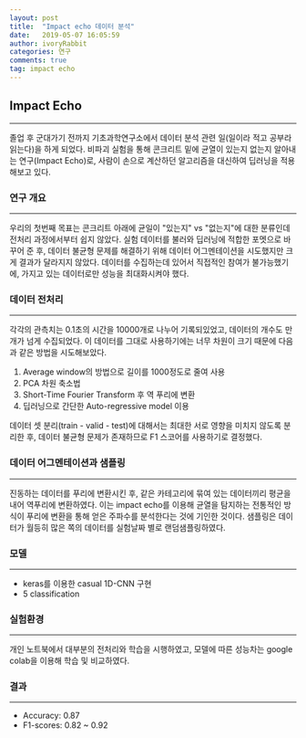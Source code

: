 ```yaml
---
layout: post
title:  "Impact echo 데이터 분석"
date:   2019-05-07 16:05:59
author: ivoryRabbit
categories: 연구
comments: true
tag: impact echo
---
```


## Impact Echo

* * *

졸업 후 군대가기 전까지 기초과학연구소에서 데이터 분석 관련 일(일이라 적고 공부라 읽는다)을 하게 되었다. 비파괴 실험을 통해 콘크리트 밑에 균열이 있는지 없는지 알아내는 연구(Impact Echo)로, 사람이 손으로 계산하던 알고리즘을 대신하여 딥러닝을 적용해보고 있다.

### 연구 개요

* * *

우리의 첫번째 목표는 콘크리트 아래에 균일이 "있는지" vs "없는지"에 대한 분류인데 전처리 과정에서부터 쉽지 않았다. 실험 데이터를 불러와 딥러닝에 적합한 포멧으로 바꾸어 준 후, 데이터 불균형 문제를 해결하기 위해 데이터 어그멘테이션을 시도했지만 크게 결과가 달라지지 않았다. 데이터를 수집하는데 있어서 직접적인 참여가 불가능했기에, 가지고 있는 데이터로만 성능을 최대화시켜야 했다.

### 데이터 전처리

* * *

각각의 관측치는 0.1초의 시간을 10000개로 나누어 기록되있었고, 데이터의 개수도 만개가 넘게 수집되었다. 이 데이터를 그대로 사용하기에는 너무 차원이 크기 때문에 다음과 같은 방법을 시도해보았다.

1. Average window의 방법으로 길이를 1000정도로 줄여 사용
2. PCA 차원 축소법
3. Short-Time Fourier Transform 후 역 푸리에 변환
4. 딥러닝으로 간단한 Auto-regressive model 이용

데이터 셋 분리(train - valid - test)에 대해서는 최대한 서로 영향을 미치지 않도록 분리한 후, 데이터 불균형 문제가 존재하므로 F1 스코어를 사용하기로 결정했다.

### 데이터 어그멘테이션과 샘플링

* * *

진동하는 데이터를 푸리에 변환시킨 후, 같은 카테고리에 묶여 있는 데이터끼리 평균을 내어 역푸리에 변환하였다. 이는 impact echo를 이용해 균열을 탐지하는 전통적인 방식이 푸리에 변환을 통해 얻은 주파수를 분석한다는 것에 기인한 것이다. 샘플링은 데이터가 월등히 많은 쪽의 데이터를 실험날짜 별로 랜덤샘플링하였다.

### 모델

* * *

+ keras를 이용한 casual 1D-CNN 구현
+ 5 classification

### 실험환경

* * *

개인 노트북에서 대부분의 전처리와 학습을 시행하였고, 모델에 따른 성능차는 google colab을 이용해 학습 및 비교하였다.

### 결과

* * *

- Accuracy: 0.87
- F1-scores: 0.82 ~ 0.92
